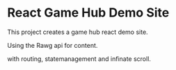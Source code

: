 ﻿# React Game Hub Demo Site

This project creates a game hub react demo site.

Using the Rawg api for content.

with routing, statemanagement and infinate scroll.
